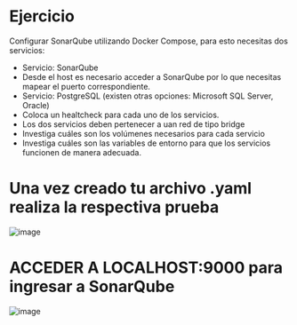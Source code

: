 # Ejercicio
Configurar SonarQube utilizando Docker Compose, para esto necesitas dos servicios:
- Servicio: SonarQube
- Desde el host es necesario acceder a SonarQube por lo que necesitas mapear el puerto correspondiente.
- Servicio: PostgreSQL (existen otras opciones: Microsoft SQL Server, Oracle)
- Coloca un healtcheck para cada uno de los servicios.
- Los dos servicios deben pertenecer a uan red de tipo bridge
- Investiga cuáles son los volúmenes necesarios para cada servicio
- Investiga cuáles son las variables de entorno para que los servicios funcionen de manera adecuada.
  
# Una vez creado tu archivo .yaml realiza la respectiva prueba 
![image](https://github.com/JorMath/2024A-ISWD633-Practica5/assets/94020880/6efc8c6c-d5c4-459a-9e1d-dc3282d6047f)

# ACCEDER A LOCALHOST:9000 para ingresar a SonarQube
![image](https://github.com/JorMath/2024A-ISWD633-Practica5/assets/94020880/5d354fa6-644d-48ff-a07a-2d60e8e2c785)

